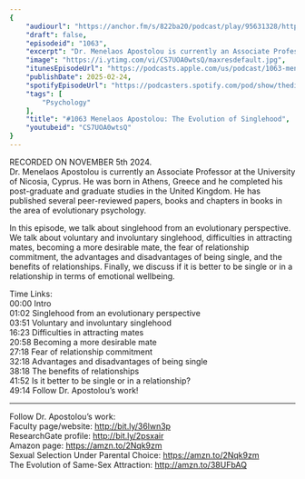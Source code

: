 ```yaml
---
{
	"audiourl": "https://anchor.fm/s/822ba20/podcast/play/95631328/https%3A%2F%2Fd3ctxlq1ktw2nl.cloudfront.net%2Fstaging%2F2024-11-10%2Fa0053cca-b59a-3110-e244-7343d7254af6.m4a",
	"draft": false,
	"episodeid": "1063",
	"excerpt": "Dr. Menelaos Apostolou is currently an Associate Professor at the University of Nicosia, Cyprus. He was born in Athens, Greece and he completed his post-graduate and graduate studies in the United Kingdom. He has published several peer-reviewed papers, books and chapters in books in the area of evolutionary psychology.",
	"image": "https://i.ytimg.com/vi/CS7UOA0wtsQ/maxresdefault.jpg",
	"itunesEpisodeUrl": "https://podcasts.apple.com/us/podcast/1063-menelaos-apostolou-the-evolution-of-singlehood/id1451347236?i=1000695604506&uo=4",
	"publishDate": 2025-02-24,
	"spotifyEpisodeUrl": "https://podcasters.spotify.com/pod/show/thedissenter/episodes/1063-Menelaos-Apostolou-The-Evolution-of-Singlehood-e2s4uh0",
	"tags": [
		"Psychology"
	],
	"title": "#1063 Menelaos Apostolou: The Evolution of Singlehood",
	"youtubeid": "CS7UOA0wtsQ"
}
---
```

RECORDED ON NOVEMBER 5th 2024.  
Dr. Menelaos Apostolou is currently an Associate Professor at the University of Nicosia, Cyprus. He was born in Athens, Greece and he completed his post-graduate and graduate studies in the United Kingdom. He has published several peer-reviewed papers, books and chapters in books in the area of evolutionary psychology.

In this episode, we talk about singlehood from an evolutionary perspective. We talk about voluntary and involuntary singlehood, difficulties in attracting mates, becoming a more desirable mate, the fear of relationship commitment, the advantages and disadvantages of being single, and the benefits of relationships. Finally, we discuss if it is better to be single or in a relationship in terms of emotional wellbeing.

Time Links:  
<time>00:00</time> Intro  
<time>01:02</time> Singlehood from an evolutionary perspective  
<time>03:51</time> Voluntary and involuntary singlehood  
<time>16:23</time> Difficulties in attracting mates  
<time>20:58</time> Becoming a more desirable mate  
<time>27:18</time> Fear of relationship commitment  
<time>32:18</time> Advantages and disadvantages of being single  
<time>38:18</time> The benefits of relationships  
<time>41:52</time> Is it better to be single or in a relationship?  
<time>49:14</time> Follow Dr. Apostolou’s work!

---

Follow Dr. Apostolou’s work:  
Faculty page/website: http://bit.ly/36lwn3p  
ResearchGate profile: http://bit.ly/2psxair  
Amazon page: https://amzn.to/2Nqk9zm  
Sexual Selection Under Parental Choice: https://amzn.to/2Nqk9zm  
The Evolution of Same-Sex Attraction: http://amzn.to/38UFbAQ
